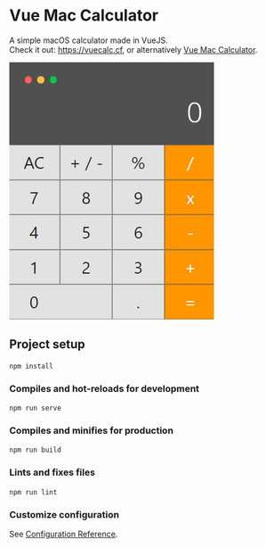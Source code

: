 # Vue Mac Calculator
A simple macOS calculator made in VueJS.  
Check it out: https://vuecalc.cf, or alternatively [Vue Mac Calculator](https://vue-calc-3000.web.app/).

![VueJS Calculator](images/1.png)

## Project setup
```
npm install
```

### Compiles and hot-reloads for development
```
npm run serve
```

### Compiles and minifies for production
```
npm run build
```

### Lints and fixes files
```
npm run lint
```

### Customize configuration
See [Configuration Reference](https://cli.vuejs.org/config/).
